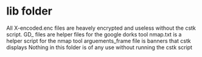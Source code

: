 # lib folder
All X-encoded.enc files are heavely encrypted and useless without the cstk script.
GD_ files are helper files for the google dorks tool
nmap.txt is a helper script for the nmap tool
arguements_frame file is banners that cstk displays
Nothing in this folder is of any use without running the cstk script
